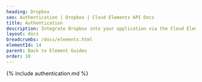 ```yaml
---
heading: Dropbox
seo: Authentication | Dropbox | Cloud Elements API Docs
title: Authentication
description: Integrate Dropbox into your application via the Cloud Elements APIs.
layout: docs
breadcrumbs: /docs/elements.html
elementId: 14
parent: Back to Element Guides
order: 10
---
```


{% include authentication.md %}
